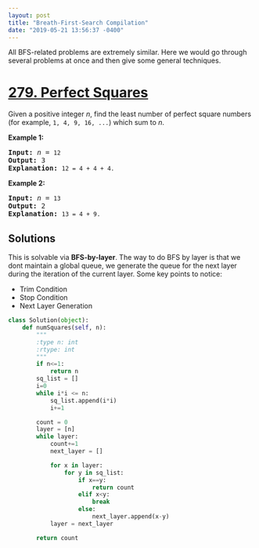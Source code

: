 ```yaml
---
layout: post
title: "Breath-First-Search Compilation"
date: "2019-05-21 13:56:37 -0400"
---
```


All BFS-related problems are extremely similar.  Here we would go through several problems at once and then give some general techniques.

<!--more-->

# [279. Perfect Squares](https://leetcode.com/problems/perfect-squares/description/)

<p>Given a positive integer <i>n</i>, find the least number of perfect square numbers (for example, <code>1, 4, 9, 16, ...</code>) which sum to <i>n</i>.</p>

<p><b>Example 1:</b></p>

<pre>
<b>Input:</b> <i>n</i> = <code>12</code>
<b>Output:</b> 3 
<strong>Explanation: </strong><code>12 = 4 + 4 + 4.</code></pre>

<p><b>Example 2:</b></p>

<pre>
<b>Input:</b> <i>n</i> = <code>13</code>
<b>Output:</b> 2
<strong>Explanation: </strong><code>13 = 4 + 9.</code></pre>

## Solutions

This is solvable via **BFS-by-layer**.  The way to do BFS by layer is that we dont maintain a global queue, we generate the queue for the next layer during the iteration of the current layer.  Some key points to notice:

* Trim Condition 
* Stop Condition
* Next Layer Generation

```python
class Solution(object):
    def numSquares(self, n):
        """
        :type n: int
        :rtype: int
        """
        if n<=1:
            return n
        sq_list = []
        i=0
        while i*i <= n:
            sq_list.append(i*i)
            i+=1

        count = 0
        layer = [n]
        while layer:
            count+=1
            next_layer = []

            for x in layer:
                for y in sq_list:
                    if x==y:
                        return count
                    elif x<y:
                        break
                    else:
                        next_layer.append(x-y)
            layer = next_layer

        return count
```




